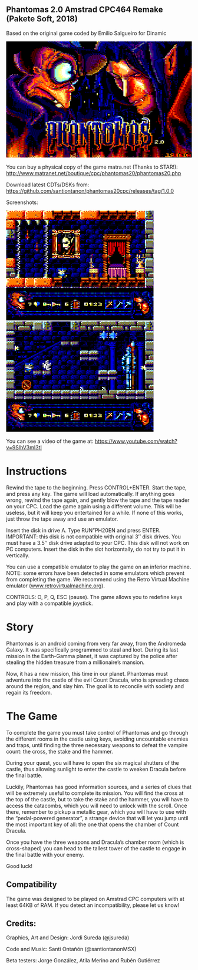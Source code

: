 ## Phantomas 2.0 Amstrad CPC464 Remake (Pakete Soft, 2018)

Based on the original game coded by Emilio Salgueiro for Dinamic

<img src="https://raw.githubusercontent.com/santiontanon/phantomas20cpc/master/extras/loading.png?raw=true" alt="cover" width="640"/> 

You can buy a physical copy of the game matra.net (Thanks to STAR!): http://www.matranet.net/boutique/cpc/phantomas20/phantomas20.php

Download latest CDTs/DSKs from: https://github.com/santiontanon/phantomas20cpc/releases/tag/1.0.0

Screenshots:

<img src="https://raw.githubusercontent.com/santiontanon/phantomas20cpc/master/extras/ss1.png" alt="title" width="400"/> <img src="https://raw.githubusercontent.com/santiontanon/phantomas20cpc/master/extras/ss2.png" alt="title" width="400"/> 

You can see a video of the game at: https://www.youtube.com/watch?v=9SlhV3mI3tI

# Instructions

Rewind the tape to the beginning. Press CONTROL+ENTER. Start the tape, and press any key. The game will load automatically. If anything goes wrong, rewind the tape again, and gently blow the tape and the tape reader on your CPC. Load the game again using a different volume. This will be useless, but it will keep you entertained for a while. If none of this works, just throw the tape away and use an emulator.

Insert the disk in drive A. Type RUN”PH20EN and press ENTER. IMPORTANT: this disk is not compatible with original 3’’ disk drives. You must have a 3.5’’ disk drive adapted to your CPC. This disk will not work on PC computers. Insert the disk in the slot horizontally, do not try to put it in vertically.

You can use a compatible emulator to play the game on an inferior machine. NOTE: some errors have been detected in some emulators which prevent from completing the game. We recommend using the Retro Virtual Machine emulator (www.retrovirtualmachine.org).

CONTROLS: O, P, Q, ESC (pause). The game allows you to redefine keys and play with a compatible joystick.

# Story

Phantomas is an android coming from very far away, from the Andromeda Galaxy. It was specifically programmed to steal and loot. During its last mission in the Earth-Gamma planet, it was captured by the police after stealing the hidden treasure from a millionaire’s mansion.

Now, it has a new mission, this time in our planet. Phantomas must adventure into the castle of the evil Count Dracula, who is spreading chaos around the region, and slay him. The goal is to reconcile with society and regain its freedom.

# The Game

To complete the game you must take control of Phantomas and go through the different rooms in the castle using keys, avoiding uncountable enemies and traps, until finding the three necessary weapons to defeat the vampire count: the cross, the stake and the hammer.

During your quest, you will have to open the six magical shutters of the castle, thus allowing sunlight to enter the castle to weaken Dracula before the final battle.

Luckily, Phantomas has good information sources, and a series of clues that will be extremely useful to complete its mission. You will find the cross at the top of the castle, but to take the stake and the hammer, you will have to access the catacombs, which you will need to unlock with the scroll. Once there, remember to pickup a metallic gear, which you will have to use with the “pedal-powered generator”, a strange device that will let you jump until the most important key of all: the one that opens the chamber of Count Dracula.

Once you have the three weapons and Dracula’s chamber room (which is cross-shaped) you can head to the tallest tower of the castle to engage in the final battle with your enemy.

Good luck!


## Compatibility

The game was designed to be played on Amstrad CPC computers with at least 64KB of RAM. If you detect an incompatibility, please let us know!


## Credits:

Graphics, Art and Design: Jordi Sureda (@jsureda)

Code and Music: Santi Ontañón (@santiontanonMSX)

Beta testers: Jorge González, Atila Merino and Rubén Gutiérrez
